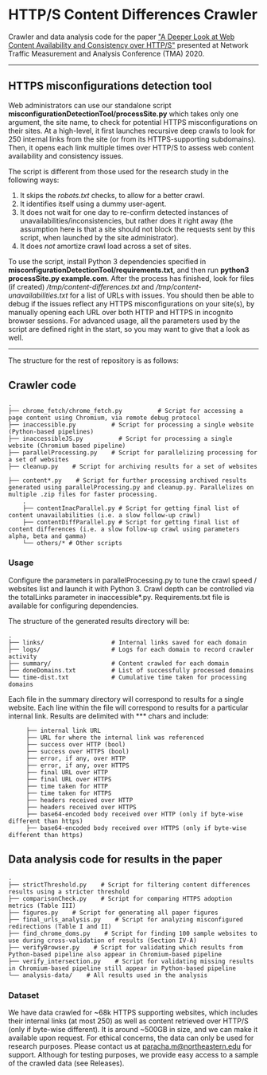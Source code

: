 # HTTP/S Content Differences Crawler

Crawler and data analysis code for the paper ["A Deeper Look at Web Content Availability and Consistency over HTTP/S"](./paper.pdf) presented at Network Traffic Measurement and Analysis Conference (TMA) 2020.

---

## HTTPS misconfigurations detection tool

Web administrators can use our standalone script **misconfigurationDetectionTool/processSite.py** which takes only one argument, the site name, to check for potential HTTPS misconfigurations on their sites. At a high-level, it first launches recursive deep crawls to look for 250 internal links from the site (or from its HTTPS-supporting subdomains). Then, it opens each link multiple times over HTTP/S to assess web content availability and consistency issues.  

The script is different from those used for the research study in the following ways:

1. It skips the *robots.txt* checks, to allow for a better crawl.
2. It identifies itself using a dummy user-agent.
3. It does not wait for one day to re-confirm detected instances of unavailabilities/inconsistencies, but rather does it right away (the assumption here is that a site should not block the requests sent by this script, when launched by the site administrator).
4. It does *not* amortize crawl load across a set of sites.

To use the script, install Python 3 dependencies specified in **misconfigurationDetectionTool/requirements.txt**, and then run **python3 processSite.py example.com**. After the process has finished, look for files (if created) */tmp/content-differences.txt* and */tmp/content-unavailabilities.txt* for a list of URLs with issues. You should then be able to debug if the issues reflect any HTTPS misconfigurations on your site(s), by manually opening each URL over both HTTP and HTTPS in incognito browser sessions. For advanced usage, all the parameters used by the script are defined right in the start, so you may want to give that a look as well.  

---

The structure for the rest of repository is as follows:

## Crawler code

    .
    ├── chrome_fetch/chrome_fetch.py          # Script for accessing a page content using Chromium, via remote debug protocol
    ├── inaccessible.py          # Script for processing a single website (Python-based pipelines)
    ├── inaccessibleJS.py          # Script for processing a single website (Chromium based pipeline)
    ├── parallelProcessing.py    # Script for parallelizing processing for a set of websites
    ├── cleanup.py    # Script for archiving results for a set of websites

    ├── content*.py    # Script for further processing archived results generated using parallelProcessing.py and cleanup.py. Parallelizes on multiple .zip files for faster processing.   
        .
        ├── contentInacParallel.py # Script for getting final list of content unavailabilities (i.e. a slow follow-up crawl)
        ├── contentDiffParallel.py # Script for getting final list of content differences (i.e. a slow follow-up crawl using parameters alpha, beta and gamma)
        └── others/* # Other scripts

### Usage

Configure the parameters in parallelProcessing.py to tune the crawl speed / websites list and launch it with Python 3. Crawl depth can be controlled via the totalLinks parameter in inaccessible*.py. Requirements.txt file is available for configuring dependencies.

The structure of the generated results directory will be:

    .
    ├── links/                   # Internal links saved for each domain
    ├── logs/                    # Logs for each domain to record crawler activity
    ├── summary/                 # Content crawled for each domain
    ├── doneDomains.txt          # List of successfully processed domains
    └── time-dist.txt            # Cumulative time taken for processing domains

Each file in the summary directory will correspond to results for a single website. Each line within the file will correspond to results
for a particular internal link. Results are delimited with *** chars and include:

         ├── internal link URL
         ├── URL for where the internal link was referenced  
         ├── success over HTTP (bool)              
         ├── success over HTTPS (bool)
         ├── error, if any, over HTTP             
         ├── error, if any, over HTTPS
         ├── final URL over HTTP
         ├── final URL over HTTPS             
         ├── time taken for HTTP
         ├── time taken for HTTPS
         ├── headers received over HTTP
         ├── headers received over HTTPS
         ├── base64-encoded body received over HTTP (only if byte-wise different than https)
         ├── base64-encoded body received over HTTPS (only if byte-wise different than https)

## Data analysis code for results in the paper

    .
    ├── strictThreshold.py    # Script for filtering content differences results using a stricter threshold
    ├── comparisonCheck.py    # Script for comparing HTTPS adoption metrics (Table III)
    ├── figures.py    # Script for generating all paper figures
    ├── final_urls_analysis.py    # Script for analyzing misconfigured redirections (Table I and II)
    ├── find_chrome_doms.py    # Script for finding 100 sample websites to use during cross-validation of results (Section IV-A)
    ├── verifyBrowser.py    # Script for validating which results from Python-based pipeline also appear in Chromium-based pipeline
    ├── verify_intersection.py    # Script for validating missing results in Chromium-based pipeline still appear in Python-based pipeline
    └── analysis-data/    # All results used in the analysis


### Dataset

We have data crawled for ~68k HTTPS supporting websites, which includes their internal links (at most 250) as well as content retrieved over HTTP/S (only if byte-wise different). It is around ~500GB in size, and we can make it available upon request. For ethical concerns, the data can only be used for research purposes. Please contact us at paracha.m@northeastern.edu for support. Although for testing purposes, we provide easy access to a sample of the crawled data (see Releases).
